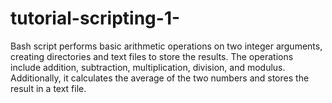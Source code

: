 # tutorial-scripting-1-
Bash script performs basic arithmetic operations on two integer arguments, creating directories and text files to store the results. The operations include addition, subtraction, multiplication, division, and modulus. Additionally, it calculates the average of the two numbers and stores the result in a text file.
